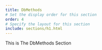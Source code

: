 ```yaml
---
title: DbMethods
# Set the display order for this section
order: 4
# Specify the layout for this section
include: sections/h1.html
---
```

This is The DbMethods Section
